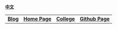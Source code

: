 
  [**中文**](./index.md)
  
  |  |  |  |  |
  |---|---|---|---|
  |[**Blog**](https://blog.xupengbo.online)   |   [**Home Page**](https://home.xupengbo.online) | [**College**](https://www.sdu.edu.cn)  |   [**Github Page**](https://hsupengbo.github.io) |

 
